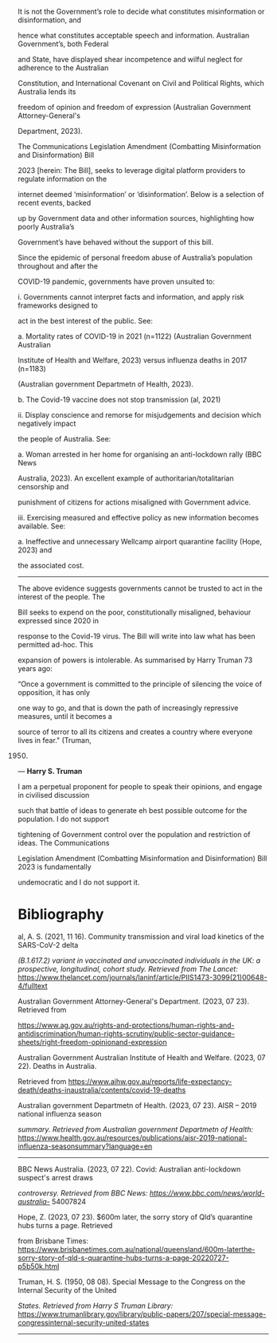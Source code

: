 It is not the Government’s role to decide what constitutes misinformation or disinformation, and

hence what constitutes acceptable speech and information. Australian Government’s, both Federal

and State, have displayed shear incompetence and wilful neglect for adherence to the Australian

Constitution, and International Covenant on Civil and Political Rights, which Australia lends its

freedom of opinion and freedom of expression (Australian Government Attorney-General's

Department, 2023).

The Communications Legislation Amendment (Combatting Misinformation and Disinformation) Bill

2023 [herein: The Bill], seeks to leverage digital platform providers to regulate information on the

internet deemed ‘misinformation’ or ‘disinformation’. Below is a selection of recent events, backed

up by Government data and other information sources, highlighting how poorly Australia’s

Government’s have behaved without the support of this bill.

Since the epidemic of personal freedom abuse of Australia’s population throughout and after the

COVID-19 pandemic, governments have proven unsuited to:

i. Governments cannot interpret facts and information, and apply risk frameworks designed to

act in the best interest of the public. See:

a. Mortality rates of COVID-19 in 2021 (n=1122) (Australian Government Australian

Institute of Health and Welfare, 2023) versus influenza deaths in 2017 (n=1183)

(Australian government Departmetn of Health, 2023).

b. The Covid-19 vaccine does not stop transmission (al, 2021)

ii. Display conscience and remorse for misjudgements and decision which negatively impact

the people of Australia. See:

a. Woman arrested in her home for organising an anti-lockdown rally (BBC News

Australia, 2023). An excellent example of authoritarian/totalitarian censorship and

punishment of citizens for actions misaligned with Government advice.

iii. Exercising measured and effective policy as new information becomes available. See:

a. Ineffective and unnecessary Wellcamp airport quarantine facility (Hope, 2023) and

the associated cost.


-----

The above evidence suggests governments cannot be trusted to act in the interest of the people. The

Bill seeks to expend on the poor, constitutionally misaligned, behaviour expressed since 2020 in

response to the Covid-19 virus. The Bill will write into law what has been permitted ad-hoc. This

expansion of powers is intolerable. As summarised by Harry Truman 73 years ago:

“Once a government is committed to the principle of silencing the voice of opposition, it has only

one way to go, and that is down the path of increasingly repressive measures, until it becomes a

source of terror to all its citizens and creates a country where everyone lives in fear." (Truman,

1950)

― **Harry S. Truman**

I am a perpetual proponent for people to speak their opinions, and engage in civilised discussion

such that battle of ideas to generate eh best possible outcome for the population. I do not support

tightening of Government control over the population and restriction of ideas. The Communications

Legislation Amendment (Combatting Misinformation and Disinformation) Bill 2023 is fundamentally

undemocratic and I do not support it.

# Bibliography
al, A. S. (2021, 11 16). Community transmission and viral load kinetics of the SARS-CoV-2 delta

_(B.1.617.2) variant in vaccinated and unvaccinated individuals in the UK: a prospective,_
_longitudinal, cohort study. Retrieved from The Lancet:_
https://www.thelancet.com/journals/laninf/article/PIIS1473-3099(21)00648-4/fulltext

Australian Government Attorney-General's Department. (2023, 07 23). Retrieved from

https://www.ag.gov.au/rights-and-protections/human-rights-and-antidiscrimination/human-rights-scrutiny/public-sector-guidance-sheets/right-freedom-opinionand-expression

Australian Government Australian Institute of Health and Welfare. (2023, 07 22). Deaths in Australia.

Retrieved from https://www.aihw.gov.au/reports/life-expectancy-death/deaths-inaustralia/contents/covid-19-deaths

Australian government Departmetn of Health. (2023, 07 23). AISR – 2019 national influenza season

_summary. Retrieved from Australian government Departmetn of Health:_
https://www.health.gov.au/resources/publications/aisr-2019-national-influenza-seasonsummary?language=en


-----

BBC News Australia. (2023, 07 22). Covid: Australian anti-lockdown suspect's arrest draws

_controversy. Retrieved from BBC News: https://www.bbc.com/news/world-australia-_
54007824

Hope, Z. (2023, 07 23). $600m later, the sorry story of Qld’s quarantine hubs turns a page. Retrieved

from Brisbane Times: https://www.brisbanetimes.com.au/national/queensland/600m-laterthe-sorry-story-of-qld-s-quarantine-hubs-turns-a-page-20220727-p5b50k.html

Truman, H. S. (1950, 08 08). Special Message to the Congress on the Internal Security of the United

_States. Retrieved from Harry S Truman Library:_
https://www.trumanlibrary.gov/library/public-papers/207/special-message-congressinternal-security-united-states


-----

